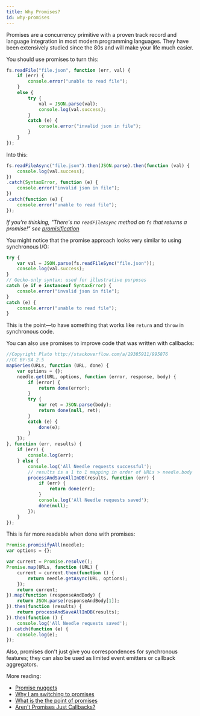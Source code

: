```yaml
---
title: Why Promises?
id: why-promises
---
```


Promises are a concurrency primitive with a proven track record and language integration in most modern programming languages. They have been extensively studied since the 80s and will make your life much easier.

You should use promises to turn this:

```js
fs.readFile("file.json", function (err, val) {
    if (err) {
        console.error("unable to read file");
    }
    else {
        try {
            val = JSON.parse(val);
            console.log(val.success);
        }
        catch (e) {
            console.error("invalid json in file");
        }
    }
});
```

Into this:

```js
fs.readFileAsync("file.json").then(JSON.parse).then(function (val) {
    console.log(val.success);
})
.catch(SyntaxError, function (e) {
    console.error("invalid json in file");
})
.catch(function (e) {
    console.error("unable to read file");
});
```

*If you're thinking, "There's no `readFileAsync` method on `fs` that returns a promise!" see [promisification](api/promisification.html)*

You might notice that the promise approach looks very similar to using synchronous I/O:

```js
try {
    var val = JSON.parse(fs.readFileSync("file.json"));
    console.log(val.success);
}
// Gecko-only syntax; used for illustrative purposes
catch (e if e instanceof SyntaxError) {
    console.error("invalid json in file");
}
catch (e) {
    console.error("unable to read file");
}
```

This is the point—to have something that works like `return` and `throw` in synchronous code.

You can also use promises to improve code that was written with callbacks:

```js
//Copyright Plato http://stackoverflow.com/a/19385911/995876
//CC BY-SA 2.5
mapSeries(URLs, function (URL, done) {
    var options = {};
    needle.get(URL, options, function (error, response, body) {
        if (error) {
            return done(error);
        }
        try {
            var ret = JSON.parse(body);
            return done(null, ret);
        }
        catch (e) {
            done(e);
        }
    });
}, function (err, results) {
    if (err) {
        console.log(err);
    } else {
        console.log('All Needle requests successful');
        // results is a 1 to 1 mapping in order of URLs > needle.body
        processAndSaveAllInDB(results, function (err) {
            if (err) {
                return done(err);
            }
            console.log('All Needle requests saved');
            done(null);
        });
    }
});
```

This is far more readable when done with promises:

```js
Promise.promisifyAll(needle);
var options = {};

var current = Promise.resolve();
Promise.map(URLs, function (URL) {
    current = current.then(function () {
        return needle.getAsync(URL, options);
    });
    return current;
}).map(function (responseAndBody) {
    return JSON.parse(responseAndBody[1]);
}).then(function (results) {
    return processAndSaveAllInDB(results);
}).then(function () {
    console.log('All Needle requests saved');
}).catch(function (e) {
    console.log(e);
});
```

Also, promises don't just give you correspondences for synchronous features; they can also be used as limited event emitters or callback aggregators.

More reading:

 - [Promise nuggets](https://promise-nuggets.github.io/)
 - [Why I am switching to promises](http://spion.github.io/posts/why-i-am-switching-to-promises.html)
 - [What is the the point of promises](http://domenic.me/2012/10/14/youre-missing-the-point-of-promises/#toc_1)
 - [Aren't Promises Just Callbacks?](http://stackoverflow.com/questions/22539815/arent-promises-just-callbacks)
